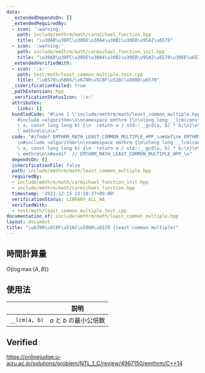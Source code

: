 ```yaml
---
data:
  _extendedDependsOn: []
  _extendedRequiredBy:
  - icon: ':warning:'
    path: include/emthrm/math/carmichael_function.hpp
    title: "\u30AB\u30FC\u30DE\u30A4\u30B1\u30EB\u95A2\u6570"
  - icon: ':warning:'
    path: include/emthrm/math/carmichael_function_init.hpp
    title: "\u30AB\u30FC\u30DE\u30A4\u30B1\u30EB\u95A2\u6570\u306E\u6570\u8868"
  _extendedVerifiedWith:
  - icon: ':x:'
    path: test/math/least_common_multiple.test.cpp
    title: "\u6570\u5B66/\u6700\u5C0F\u516C\u500D\u6570"
  _isVerificationFailed: true
  _pathExtension: hpp
  _verificationStatusIcon: ':x:'
  attributes:
    links: []
  bundledCode: "#line 1 \"include/emthrm/math/least_common_multiple.hpp\"\n\n\n\n\
    #include <algorithm>\n\nnamespace emthrm {\n\nlong long __lcm(const long long\
    \ a, const long long b) {\n  return a / std::__gcd(a, b) * b;\n}\n\n}  // namespace\
    \ emthrm\n\n\n"
  code: "#ifndef EMTHRM_MATH_LEAST_COMMON_MULTIPLE_HPP_\n#define EMTHRM_MATH_LEAST_COMMON_MULTIPLE_HPP_\n\
    \n#include <algorithm>\n\nnamespace emthrm {\n\nlong long __lcm(const long long\
    \ a, const long long b) {\n  return a / std::__gcd(a, b) * b;\n}\n\n}  // namespace\
    \ emthrm\n\n#endif  // EMTHRM_MATH_LEAST_COMMON_MULTIPLE_HPP_\n"
  dependsOn: []
  isVerificationFile: false
  path: include/emthrm/math/least_common_multiple.hpp
  requiredBy:
  - include/emthrm/math/carmichael_function_init.hpp
  - include/emthrm/math/carmichael_function.hpp
  timestamp: '2022-12-15 22:18:37+09:00'
  verificationStatus: LIBRARY_ALL_WA
  verifiedWith:
  - test/math/least_common_multiple.test.cpp
documentation_of: include/emthrm/math/least_common_multiple.hpp
layout: document
title: "\u6700\u5C0F\u516C\u500D\u6570 (least common multiple)"
---
```



## 時間計算量

$O(\log{\max \lbrace A, B \rbrace})$


## 使用法

||説明|
|:--:|:--:|
|`__lcm(a, b)`|$a$ と $b$ の最小公倍数|


## Verified

https://onlinejudge.u-aizu.ac.jp/solutions/problem/NTL_1_C/review/4967150/emthrm/C++14
